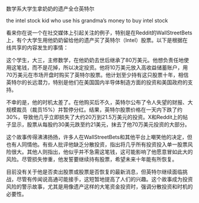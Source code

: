 数学系大学生拿奶奶的遗产全仓英特尔

the intel stock kid who use his grandma’s money to buy intel stock

看来你在说一个在社交媒体上引起关注的例子，特别是在Reddit的WallStreetBets上，有个大学生用他奶奶留给他的遗产买了英特尔（Intel）股票。以下是根据在线共享的内容发生的事情：

这个学生，大三，主修数学，在他奶奶去世后继承了80万美元。他想负责任地使用这笔钱，而不是花掉，所以决定投资。他将10万美元放入高收益储蓄账户，用70万美元在市场开盘时购买了英特尔股票。他计划至少持有这只股票十年，相信英特尔的长远潜力，特别是他们在美国国内半导体制造方面的投资和美国政府的支持。

不幸的是，他的时机太差了。在他购买后不久，英特尔公布了令人失望的财报、大规模裁员（裁员15%）并暂停分红。结果，英特尔股票价格在一天内下跌了约30%，导致他几乎立即损失了大约20万到21.5万美元的投资。X和Reddit上的帖子显示，股票从每股约30美元跌至约21美元，抹去了他70万美元投资的大部分。

这个故事传得沸沸扬扬，许多人在WallStreetBets和其他平台上嘲笑他的决定，但也有人同情他。有些人批评他缺乏分散投资，指出将几乎所有投资投入单一股票风险很大。其他人则指出，他似乎并不急需这笔钱，这可能影响了他愿意冒如此大的风险。尽管损失惨重，他发誓要继续持有股票，希望未来十年能有所恢复。

目前没有关于他是否卖出股票或股票是否恢复的最新消息，但英特尔继续面临挑战，尽管有传闻说高通可能接手，这短暂地提高了人们的兴趣。这个故事成为投资风险的警示故事，尤其是用像遗产这样的大笔资金投资时，强调分散投资和时机的 必要性。

